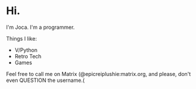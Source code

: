 # Hi.
I'm Joca. I'm a programmer.

Things I like:
- V/Python
- Retro Tech
- Games

Feel free to call me on Matrix (@epicreiplushie:matrix.org, and please, don't even QUESTION the username.(
